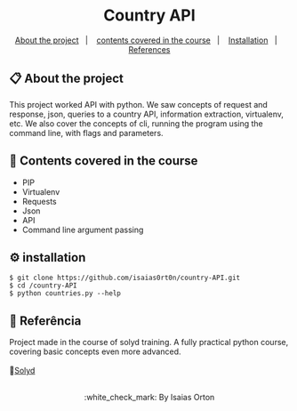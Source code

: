 <h1 align="center">
    Country API
</h1>

<p align="center">
  <a href="#clipboard-About-the-project">About the project</a>&nbsp;&nbsp;&nbsp;|&nbsp;&nbsp;&nbsp;
  <a href="#memo-contents-covered-in-the-course">contents covered in the course</a>&nbsp;&nbsp;&nbsp;|&nbsp;&nbsp;&nbsp;
  <a href="#gear-installation">Installation</a>&nbsp;&nbsp;&nbsp;|&nbsp;&nbsp;&nbsp;
  <a href="#open_file_folder-referência">References</a>
</p>

## :clipboard: About the project

This project worked API with python. We saw concepts of request and response, json, queries to a country API, information extraction, virtualenv, etc. We also cover the concepts of cli, running the program using the command line, with flags and parameters.

## :memo: Contents covered in the course

- PIP
- Virtualenv
- Requests
- Json
- API
- Command line argument passing

## :gear: installation
```
$ git clone https://github.com/isaias0rt0n/country-API.git
$ cd /country-API
$ python countries.py --help
```

## :open_file_folder: Referência

Project made in the course of solyd training. A fully practical python course, covering basic concepts even more advanced. <br><br>
:pushpin:[Solyd](https://solyd.com.br/) <br><br>

<p align="center">:white_check_mark: By Isaias Orton</p>
